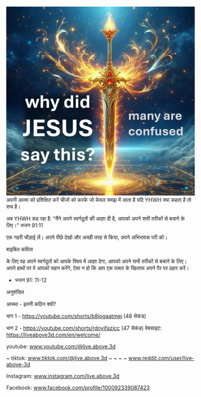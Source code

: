 ![Video cover image](../cover.jpg)
अपनी आत्मा को प्रशिक्षित करें
चीजों को करके
जो केवल समझ में आता है
यदि YHWH क्या कहता है तो सच है।

अब YHWH कह रहा है:
"मैंने अपने स्वर्गदूतों की आज्ञा दी है,
आपको अपने सभी तरीकों से बचाने के लिए।"
भजन 91:11

एक गहरी चौड़ाई लें।
अपने पीछे देखो
और अच्छी तरह से किया,
अपने अभिभावक परी को।


बाइबिल कविता

के लिए वह अपने स्वर्गदूतों को आपके विषय में आज्ञा देगा,
आपको अपने सभी तरीकों से बचाने के लिए।
अपने हाथों पर वे आपको सहन करेंगे,
ऐसा न हो कि आप एक पत्थर के खिलाफ अपने पैर पर प्रहार करें।
- भजन 91: 11-12


अनुशंसित

आस्था - इतनी कठिन क्यों?

भाग 1 - https://youtube.com/shorts/b8jogaatmei (48 सेकंड)

भाग 2 - https://youtube.com/shorts/rdoyifazicc (47 सेकंड) वेबसाइट: https://liveabove3d.com/en/welcome/

youtube: www.youtube.com/@live.above.3d


~ tiktok: www.tiktok.com/@live.above.3d ~ ~ ~ ~ www.reddit.com/user/live-above-3d

Instagram: www.instagram.com/live.above.3d

Facebook: www.facebook.com/profile/100092339087423




